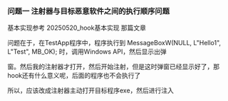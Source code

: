 

### 问题一 注射器与目标恶意软件之间的执行顺序问题

基本实现参考 20250520_hook基本实现 那篇文章



问题在于，在TestApp程序中，程序执行到 MessageBoxW(NULL, L"Hello1", L"Test", MB_OK); 时，调用Windows API，然后显示出弹

窗。然后我的注射器才打开，然后开始注射，但是这时弹窗已经显示好了，那hook还有什么意义呢，后面的程序也不会执行了



所以，应该改成注射器主动打开目标程序exe，然后进行注入